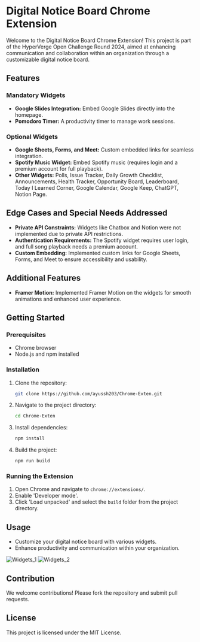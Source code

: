 # Digital Notice Board Chrome Extension

Welcome to the Digital Notice Board Chrome Extension! This project is part of the HyperVerge Open Challenge Round 2024, aimed at enhancing communication and collaboration within an organization through a customizable digital notice board.

## Features

### Mandatory Widgets
- **Google Slides Integration:** Embed Google Slides directly into the homepage.
- **Pomodoro Timer:** A productivity timer to manage work sessions.

### Optional Widgets
- **Google Sheets, Forms, and Meet:** Custom embedded links for seamless integration.
- **Spotify Music Widget:** Embed Spotify music (requires login and a premium account for full playback).
- **Other Widgets:** Polls, Issue Tracker, Daily Growth Checklist, Announcements, Health Tracker, Opportunity Board, Leaderboard, Today I Learned Corner, Google Calendar, Google Keep, ChatGPT, Notion Page.

## Edge Cases and Special Needs Addressed
- **Private API Constraints:** Widgets like Chatbox and Notion were not implemented due to private API restrictions.
- **Authentication Requirements:** The Spotify widget requires user login, and full song playback needs a premium account.
- **Custom Embedding:** Implemented custom links for Google Sheets, Forms, and Meet to ensure accessibility and usability.

## Additional Features
- **Framer Motion:** Implemented Framer Motion on the widgets for smooth animations and enhanced user experience.

## Getting Started

### Prerequisites
- Chrome browser
- Node.js and npm installed

### Installation
1. Clone the repository:
    ```bash
    git clone https://github.com/ayussh203/Chrome-Exten.git
    ```
2. Navigate to the project directory:
    ```bash
    cd Chrome-Exten
    ```
3. Install dependencies:
    ```bash
    npm install
    ```
4. Build the project:
    ```bash
    npm run build
    ```

### Running the Extension
1. Open Chrome and navigate to `chrome://extensions/`.
2. Enable 'Developer mode'.
3. Click 'Load unpacked' and select the `build` folder from the project directory.

## Usage
- Customize your digital notice board with various widgets.
- Enhance productivity and communication within your organization.

![Widgets_1](https://github.com/user-attachments/assets/1e320b96-474e-4a1a-bf02-b40a8464a980)
![Widgets_2](https://github.com/user-attachments/assets/20d33256-ebee-42ef-914b-b65e3fc760ef)

## Contribution
We welcome contributions! Please fork the repository and submit pull requests.

## License
This project is licensed under the MIT License.
